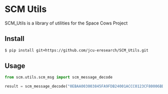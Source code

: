 # SCM Utils
SCM_Utils is a library of utilities for the Space Cows Project

## Install
```bash
$ pip install git+https://github.com/jcu-eresearch/SCM_Utils.git
```

## Usage

```python
from scm.utils.scm_msg import scm_message_decode

result = scm_message_decode("0EBAA003003845FA9FDB24001ACCC0123CF80006BD700002CDEA00F3BFF5B9")
```